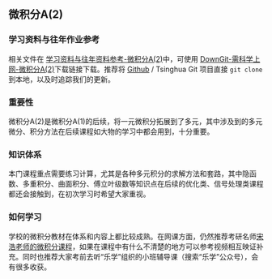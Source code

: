 ## 微积分A(2)

### 学习资料与往年作业参考

相关文件在 [学习资料与往年资料参考-微积分A(2)](https://github.com/Open-DA/OpenDA/tree/main/A_%E5%9F%BA%E7%A1%80%E8%AF%BE%E7%A8%8B/%E5%BE%AE%E7%A7%AF%E5%88%86A(2))中，可使用 [DownGit-需科学上网-微积分A(2)](https://tool.mkblog.cn/downgit/#/home?url=https://github.com/Open-DA/OpenDA/tree/main/A_%E5%9F%BA%E7%A1%80%E8%AF%BE%E7%A8%8B/%E5%BE%AE%E7%A7%AF%E5%88%86A(2))下载链接下载。推荐将 [Github](https://github.com/Open-DA/OpenDA) / Tsinghua Git 项目直接 `git clone` 到本地，以及时追踪我们的更新。

### 重要性

微积分A(2)是微积分A(1)的后续，将一元微积分拓展到了多元，其中涉及到的多元微分、积分方法在后续课程如大物的学习中都会用到，十分重要。

### 知识体系

本门课程重点需要练习计算，尤其是各种多元积分的求解方法和套路，其中隐函数、多重积分、曲面积分、傅立叶级数等知识点在后续的优化类、信号处理类课程都还会接触到，在初次学习时希望大家重视。

### 如何学习

学校的微积分教材在体系和内容上都比较成熟。在网课方面，仍然推荐考研名师[宋浩老师的微积分课程](https://www.bilibili.com/video/BV1UW411k7Jv/)，如果在课程中有什么不清楚的地方可以参考视频相互映证补充。同时也推荐大家考前去听“乐学”组织的小班辅导课（搜索“乐学”公众号），会有很多收获。